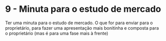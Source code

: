 
# 9 - Minuta para o estudo de mercado



Ter uma minuta para o estudo de mercado. O que for para enviar para o proprietário, para fazer uma apresentação mais bonitinha e composta para o proprietário (mas é para uma fase mais à frente)